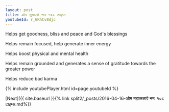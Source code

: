 ```yaml
---
layout: post
title: ओम सुतापसे नमः १०८ टाइम्स
youtubeId: r_GRhCv8djc
---
```

 
 
Helps get goodness, bliss and peace and God's blessings
 
Helps remain focused, help generate inner energy 
 
Helps boost physical and mental health 
 
Helps remain grounded and generates a sense of gratitude towards the greater power 
 
Helps reduce bad karma
 
 
 
 


{% include youtubePlayer.html id=page.youtubeId %}
 
[Next]({{ site.baseurl }}{% link  split2/_posts/2016-04-16-ओम महाक्रतावे नमः १०८ टाइम्स.md%})
 
